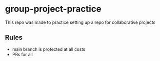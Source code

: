 # group-project-practice
This repo was made to practice setting up a repo for collaborative projects

## Rules

- main branch is protected at all costs
- PRs for all
